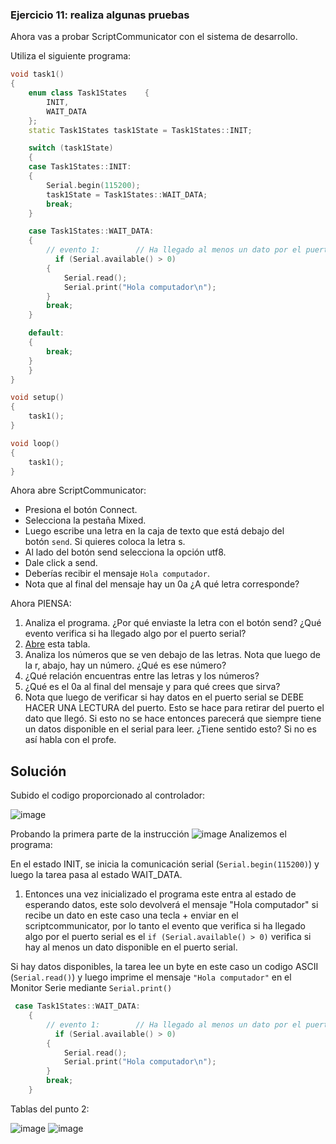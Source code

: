 ### **Ejercicio 11: realiza algunas pruebas**

Ahora vas a probar ScriptCommunicator con el sistema de desarrollo.

Utiliza el siguiente programa:

```cpp
void task1()
{
    enum class Task1States    {
        INIT,
        WAIT_DATA
    };
    static Task1States task1State = Task1States::INIT;

    switch (task1State)
    {
    case Task1States::INIT:
    {
        Serial.begin(115200);
        task1State = Task1States::WAIT_DATA;
        break;
    }

    case Task1States::WAIT_DATA:
    {
        // evento 1:        // Ha llegado al menos un dato por el puerto serial? 
          if (Serial.available() > 0)
        {
            Serial.read();
            Serial.print("Hola computador\n");
        }
        break;
    }

    default:
    {
        break;
    }
    }
}

void setup()
{
    task1();
}

void loop()
{
    task1();
}
```

Ahora abre ScriptCommunicator:

- Presiona el botón Connect.
- Selecciona la pestaña Mixed.
- Luego escribe una letra en la caja de texto que está debajo del botón `send`. Si quieres coloca la letra s.
- Al lado del botón send selecciona la opción utf8.
- Dale click a send.
- Deberías recibir el mensaje `Hola computador`.
- Nota que al final del mensaje hay un 0a ¿A qué letra corresponde?

Ahora PIENSA:

1. Analiza el programa. ¿Por qué enviaste la letra con el botón send? ¿Qué evento verifica si ha llegado algo por el puerto serial?
2. [Abre](https://www.asciitable.com/) esta tabla.
3. Analiza los números que se ven debajo de las letras. Nota que luego de la r, abajo, hay un número. ¿Qué es ese número?
4. ¿Qué relación encuentras entre las letras y los números?
5. ¿Qué es el 0a al final del mensaje y para qué crees que sirva?
6. Nota que luego de verificar si hay datos en el puerto serial se DEBE HACER UNA LECTURA del puerto. Esto se hace para retirar del puerto el dato que llegó. Si esto no se hace entonces parecerá que siempre tiene un datos disponible en el serial para leer. ¿Tiene sentido esto? Si no es así habla con el profe.


## Solución

Subido el codigo proporcionado al controlador:

![image](https://github.com/DanielZafiro/Daniel_RaspPico_Project/assets/66543657/6788dda4-a735-4815-851f-583aa2e5f36e)

Probando la primera parte de la instrucción
![image](https://github.com/DanielZafiro/Daniel_RaspPico_Project/assets/66543657/9d6e3e20-6a40-4efc-a3e1-c5e470aaee3a)
Analizemos el programa:

En el estado INIT, se inicia la comunicación serial (`Serial.begin(115200)`) y luego la tarea pasa al estado WAIT_DATA.
1. Entonces una vez inicializado el programa este entra al estado de esperando datos, este solo devolverá el mensaje "Hola computador" si recibe un dato en este caso una tecla + enviar en el scriptcommunicator,
por lo tanto el evento que verifica si ha llegado algo por el puerto serial es el  `if (Serial.available() > 0)`  verifica si hay al menos un dato disponible en el puerto serial.

Si hay datos disponibles, la tarea lee un byte en este caso un codigo ASCII (`Serial.read()`) y luego imprime el mensaje `"Hola computador"` en el Monitor Serie mediante `Serial.print()`

   
```cpp
 case Task1States::WAIT_DATA:
    {
        // evento 1:        // Ha llegado al menos un dato por el puerto serial? 
          if (Serial.available() > 0)
        {
            Serial.read();
            Serial.print("Hola computador\n");
        }
        break;
    }
```

Tablas del punto 2:

![image](https://github.com/DanielZafiro/Daniel_RaspPico_Project/assets/66543657/df1fc557-fa75-4ab8-9299-e9ca23c28f1a)
![image](https://github.com/DanielZafiro/Daniel_RaspPico_Project/assets/66543657/43f8980f-2d34-49ba-8580-0959df0a8862)


